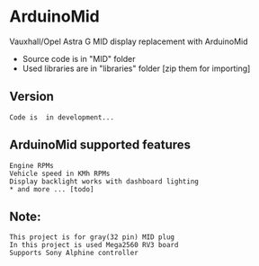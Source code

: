 # ArduinoMid
Vauxhall/Opel Astra G MID display replacement with ArduinoMid

* Source code is in "MID" folder
* Used libraries are in "libraries" folder [zip them for importing]

## Version 
    Code is  in development...

## ArduinoMid supported features

    Engine RPMs
    Vehicle speed in KMh RPMs
    Display backlight works with dashboard lighting
    * and more ... [todo]

## Note:
    This project is for gray(32 pin) MID plug
    In this project is used Mega2560 RV3 board
    Supports Sony Alphine controller





